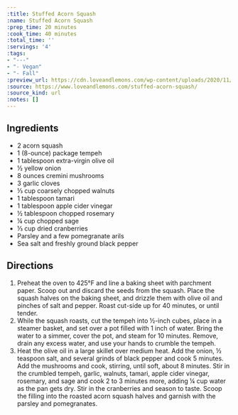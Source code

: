 ```yaml
---
:title: Stuffed Acorn Squash
:name: Stuffed Acorn Squash
:prep_time: 20 minutes
:cook_time: 40 minutes
:total_time: ''
:servings: '4'
:tags:
- "---"
- "- Vegan"
- "- Fall"
:preview_url: https://cdn.loveandlemons.com/wp-content/uploads/2020/11/stuffed-acorn-squash-150x150.jpg
:source: https://www.loveandlemons.com/stuffed-acorn-squash/
:source_kind: url
:notes: []
---
```


## Ingredients
- 2  acorn squash
- 1  (8-ounce) package tempeh
- 1 tablespoon extra-virgin olive oil
- ½  yellow onion
- 8 ounces cremini mushrooms
- 3  garlic cloves
- ⅓ cup coarsely chopped walnuts
- 1 tablespoon tamari
- 1 tablespoon apple cider vinegar
- ½ tablespoon chopped rosemary
- ¼ cup chopped sage
- ⅓ cup dried cranberries
- Parsley and a few pomegranate arils
- Sea salt and freshly ground black pepper


## Directions
1. Preheat the oven to 425°F and line a baking sheet with parchment paper. Scoop out and discard the seeds from the squash. Place the squash halves on the baking sheet, and drizzle them with olive oil and pinches of salt and pepper. Roast cut-side up for 40 minutes, or until tender.
2. While the squash roasts, cut the tempeh into ½-inch cubes, place in a steamer basket, and set over a pot filled with 1 inch of water. Bring the water to a simmer, cover the pot, and steam for 10 minutes. Remove, drain any excess water, and use your hands to crumble the tempeh.
3. Heat the olive oil in a large skillet over medium heat. Add the onion, ½ teaspoon salt, and several grinds of black pepper and cook 5 minutes. Add the mushrooms and cook, stirring, until soft, about 8 minutes. Stir in the crumbled tempeh, garlic, walnuts, tamari, apple cider vinegar, rosemary, and sage and cook 2 to 3 minutes more, adding ¼ cup water as the pan gets dry. Stir in the cranberries and season to taste. Scoop the filling into the roasted acorn squash halves and garnish with the parsley and pomegranates.
